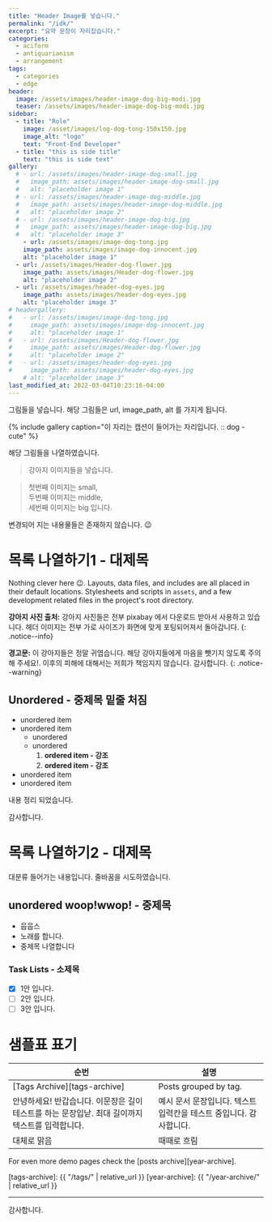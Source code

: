 ```yaml
---
title: "Header Image를 넣습니다."
permalink: "/idk/"
excerpt: "요약 문장이 자리잡습니다."
categories:
  - aciform
  - antiquarianism
  - arrangement
tags:
  - categories
  - edge
header:
  image: /assets/images/header-image-dog-big-modi.jpg
  teaser: /assets/images/header-image-dog-big-modi.jpg
sidebar:
  - title: "Role"
    image: /asset/images/log-dog-tong-150x150.jpg
    image_alt: "logo"
    text: "Front-End Developer"
  - title: "this is side title"
    text: "this is side text"
gallery:
  # - url: /assets/images/header-image-dog-small.jpg
  #   image_path: assets/images/header-image-dog-small.jpg
  #   alt: "placeholder image 1"
  # - url: /assets/images/header-image-dog-middle.jpg
  #   image_path: assets/images/header-image-dog-middle.jpg
  #   alt: "placeholder image 2"
  # - url: /assets/images/header-image-dog-big.jpg
  #   image_path: assets/images/header-image-dog-big.jpg
  #   alt: "placeholder image 3"
    - url: /assets/images/image-dog-tong.jpg
    image_path: assets/images/image-dog-innocent.jpg
    alt: "placeholder image 1"
  - url: /assets/images/Header-dog-flower.jpg
    image_path: assets/images/Header-dog-flower.jpg
    alt: "placeholder image 2"
  - url: /assets/images/header-dog-eyes.jpg
    image_path: assets/images/header-dog-eyes.jpg
    alt: "placeholder image 3"
# headergallery:
#   - url: /assets/images/image-dog-tong.jpg
#     image_path: assets/images/image-dog-innocent.jpg
#     alt: "placeholder image 1"
#   - url: /assets/images/Header-dog-flower.jpg
#     image_path: assets/images/Header-dog-flower.jpg
#     alt: "placeholder image 2"
#   - url: /assets/images/header-dog-eyes.jpg
#     image_path: assets/images/header-dog-eyes.jpg
    # alt: "placeholder image 3"
last_modified_at: 2022-03-04T10:23:16-04:00
---
```

  그림들을 넣습니다. 해당 그림들은 url, image_path, alt 를 가지게 됩니다.

{% include gallery caption="이 자리는 캡션이 들어가는 자리입니다. :: dog - cute" %}


해당 그림들을 나열하였습니다.

> 강아지 이미지들을 넣습니다.

> 첫번째 이미지는 small,  
> 두번째 이미지는 middle,  
> 세번째 이미지는 big 입니다.  

변경되어 지는 내용물들은 존재하지 않습니다.  :wink:

# 목록 나열하기1 - 대제목

Nothing clever here :wink:. Layouts, data files, and includes are all placed in their default locations. Stylesheets and scripts in `assets`, and a few development related files in the project's root directory.

**강아지 사진 출처:** 강아지 사진들은 전부 pixabay 에서 다운로드 받아서 사용하고 있습니다. 헤더 이미지는 전부 가로 사이즈가 화면에 맞게 포팅되어져서 돌아갑니다.
{: .notice--info}

**경고문:** 이 강아지들은 정말 귀엽습니다. 해당 강아지들에게 마음을 뺏기지 않도록 주의해 주세요!. 이후의 피해에 대해서는 저희가 책임지지 않습니다. 감사합니다.
{: .notice--warning}

## Unordered - 중제목 밑줄 처짐

* unordered item
* unordered item 
  * unordered
  * unordered 
    1. **ordered item - 강조**
    2. **ordered item - 강조**
* unordered item
* unordered item

내용 정리 되었습니다.


감사합니다.

<!-- {% include headergallery caption="헤더 이미지들을 나열하여 보여줍니다. :: 귀여운 데이터 :: " %} -->

# 목록 나열하기2 - 대제목

대분류 들어가는 내용입니다.  줄바꿈을 시도하였습니다.

## unordered woop!wwop! - 중제목

- 웁웁스 
- 노래를 합니다.
- 중제목 나열합니다

### Task Lists - 소제목

- [x] 1안 입니다.
- [ ] 2안 입니다.
- [ ] 3안 입니다.

# 샘플표 표기

| 순번                                        | 설명                                           |
| ------------------------------------------- | ----------------------------------------------------- |
| [Tags Archive][tags-archive] | Posts grouped by tag. |
| 안녕하세요! 반갑습니다. 이문장은 길이 테스트를 하는 문장입낟. 최대 길이까지 텍스트를 입력합니다. | 예시 문서 문장입니다. 텍스트 입력칸을 테스트 중입니다. 감사합니다. |
| 대체로 맑음 | 때때로 흐림 |

For even more demo pages check the [posts archive][year-archive].

[tags-archive]: {{ "/tags/" | relative_url }}
[year-archive]: {{ "/year-archive/" | relative_url }}

--- 
감사합니다.





